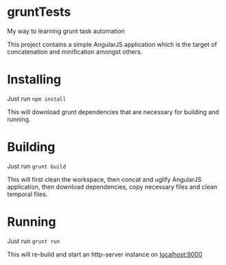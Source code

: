# gruntTests

My way to learning grunt task automation

This project contains a simple AngularJS application which is the target of concatenation and minification amongst others.

# Installing

Just run `npm install`

This will download grunt dependencies that are necessary for building and running.

# Building

Just run `grunt build`

This will first clean the workspace, then concat and uglify AngularJS application, then download dependencies, copy necessary files and clean temporal files.

# Running

Just run `grunt run`

This will re-build and start an http-server instance on [localhost:9000](localhost:9000)
